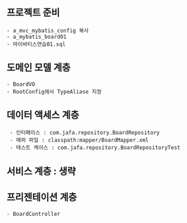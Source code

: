 ## 프로젝트 준비
	- a_mvc_mybatis_config 복사
	- a_mybatis_board01
	- 마이바티스연습01.sql
	
## 도메인 모델 계층
	- BoardVO
	- RootConfig에서 TypeAliase 지정
	
## 데이터 액세스 계층
	 - 인터페이스 : com.jafa.repository.BoardRepository
	 - 매퍼 파일 : classpath:mapper/BoardMapper.xml
	 - 테스트 케이스 : com.jafa.repository.BoardRepositoryTest
	 
## 서비스 계층 : 생략

## 프리젠테이션 계층
	- BoardController
